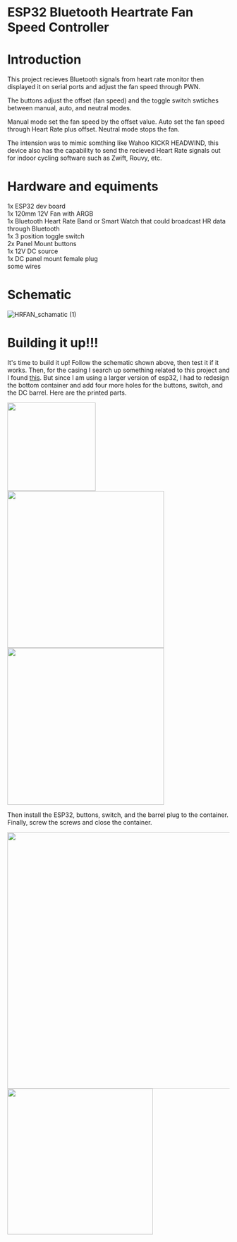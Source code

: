 # ESP32 Bluetooth Heartrate Fan Speed Controller
# Introduction
This project recieves Bluetooth signals from heart rate monitor then displayed it on serial ports and adjust the fan speed through PWN. 

The buttons adjust the offset (fan speed) and the toggle switch swtiches between manual, auto, and neutral modes.

Manual mode set the fan speed by the offset value.
Auto set the fan speed through Heart Rate plus offset. 
Neutral mode stops the fan. 

The intension was to mimic somthing like Wahoo KICKR HEADWIND, this device also has the capability to send the recieved Heart Rate signals out for indoor cycling software such as Zwift, Rouvy, etc.

# Hardware and equiments
1x ESP32 dev board  
1x 120mm 12V Fan with ARGB  
1x Bluetooth Heart Rate Band or Smart Watch that could broadcast HR data through Bluetooth  
1x 3 position toggle switch  
2x Panel Mount buttons  
1x 12V DC source  
1x DC panel mount female plug  
some wires  

# Schematic
![HRFAN_schamatic (1)](https://github.com/Bryan1203/HeartRateESP32/assets/12186042/f4938646-2c22-44fb-8327-9fb46cf81d0e)

# Building it up!!!
It's time to build it up! Follow the schematic shown above, then test it if it works. Then, for the casing I search up something related to this project and I found [this](https://www.instructables.com/Neo-Desktop-Fan/?fbclid=IwAR02mM12bzN0vI-XH6ynZ7b5XTv7ZkDJrPBm9M5zgRpZU5WP5N7Cm5cuvWM). But since I am using a larger version of esp32, I had to redesign the bottom container and add four more holes for the buttons, switch, and the DC barrel. Here are the printed parts.

<img src="https://github.com/Bryan1203/HeartRateESP32/assets/12186042/26e9dead-a86d-44f6-8ae9-a059a2fb35b0" width="200">

<img src="https://github.com/Bryan1203/HeartRateESP32/assets/12186042/bbc56e2e-46ee-4520-aa68-a9be02265d58" width="355">

<img src="https://github.com/Bryan1203/HeartRateESP32/assets/12186042/9935da17-5fe4-4181-bd22-1174d5838864" width="355">

Then install the ESP32, buttons, switch, and the barrel plug to the container. Finally, screw the screws and close the container. 

<img src="https://github.com/Bryan1203/HeartRateESP32/assets/12186042/d4cac89a-4931-4bf3-8f6e-e45c951d0df7" width="580">

<img src="https://github.com/Bryan1203/HeartRateESP32/assets/12186042/2d45a377-4d2f-4092-a0d9-2702bc3a06c3" width="330">


